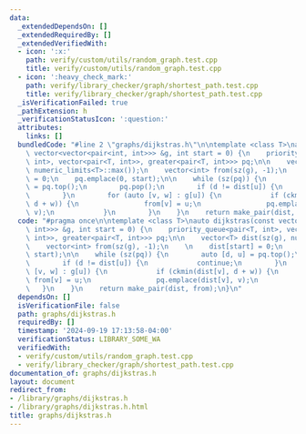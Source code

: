 ```yaml
---
data:
  _extendedDependsOn: []
  _extendedRequiredBy: []
  _extendedVerifiedWith:
  - icon: ':x:'
    path: verify/custom/utils/random_graph.test.cpp
    title: verify/custom/utils/random_graph.test.cpp
  - icon: ':heavy_check_mark:'
    path: verify/library_checker/graph/shortest_path.test.cpp
    title: verify/library_checker/graph/shortest_path.test.cpp
  _isVerificationFailed: true
  _pathExtension: h
  _verificationStatusIcon: ':question:'
  attributes:
    links: []
  bundledCode: "#line 2 \"graphs/dijkstras.h\"\n\ntemplate <class T>\nauto dijkstras(const\
    \ vector<vector<pair<int, int>>> &g, int start = 0) {\n    priority_queue<pair<T,\
    \ int>, vector<pair<T, int>>, greater<pair<T, int>>> pq;\n\n    vector<T> dist(sz(g),\
    \ numeric_limits<T>::max());\n    vector<int> from(sz(g), -1);\n    \n    dist[start]\
    \ = 0;\n    pq.emplace(0, start);\n\n    while (sz(pq)) {\n        auto [d, u]\
    \ = pq.top();\n        pq.pop();\n        if (d != dist[u]) {\n            continue;\n\
    \        }\n        for (auto [v, w] : g[u]) {\n            if (ckmin(dist[v],\
    \ d + w)) {\n                from[v] = u;\n                pq.emplace(dist[v],\
    \ v);\n            }\n        }\n    }\n    return make_pair(dist, from);\n}\n"
  code: "#pragma once\n\ntemplate <class T>\nauto dijkstras(const vector<vector<pair<int,\
    \ int>>> &g, int start = 0) {\n    priority_queue<pair<T, int>, vector<pair<T,\
    \ int>>, greater<pair<T, int>>> pq;\n\n    vector<T> dist(sz(g), numeric_limits<T>::max());\n\
    \    vector<int> from(sz(g), -1);\n    \n    dist[start] = 0;\n    pq.emplace(0,\
    \ start);\n\n    while (sz(pq)) {\n        auto [d, u] = pq.top();\n        pq.pop();\n\
    \        if (d != dist[u]) {\n            continue;\n        }\n        for (auto\
    \ [v, w] : g[u]) {\n            if (ckmin(dist[v], d + w)) {\n               \
    \ from[v] = u;\n                pq.emplace(dist[v], v);\n            }\n     \
    \   }\n    }\n    return make_pair(dist, from);\n}\n"
  dependsOn: []
  isVerificationFile: false
  path: graphs/dijkstras.h
  requiredBy: []
  timestamp: '2024-09-19 17:13:58-04:00'
  verificationStatus: LIBRARY_SOME_WA
  verifiedWith:
  - verify/custom/utils/random_graph.test.cpp
  - verify/library_checker/graph/shortest_path.test.cpp
documentation_of: graphs/dijkstras.h
layout: document
redirect_from:
- /library/graphs/dijkstras.h
- /library/graphs/dijkstras.h.html
title: graphs/dijkstras.h
---
```

